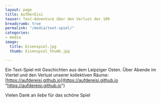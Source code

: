 ```yaml
---
layout: page
title: AufDerEisi
teaser: Text-Adventure über den Verlust der 109
breadcrumb: true
permalink: "/media/text-spiel/"
categories:
- media
image:
  title: Eisenspiel.jpg
  thumb: Eisenspiel_thumb.jpg

---
```

Ein Text-Spiel mit Geschichten aus dem Leipziger Osten. Über Abende im Viertel und den Verlust unserer kollektiven Räume: [https://aufdereisi.github.io](https://aufdereisi.github.io "https://aufdereisi.github.io")

Vielen Dank an _liebe_ für das schöne Spiel